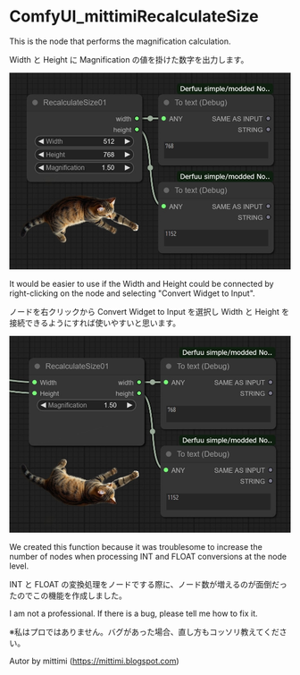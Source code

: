 # ComfyUI_mittimiRecalculateSize

This is the node that performs the magnification calculation.

Width と Height に Magnification の値を掛けた数字を出力します。


![Screenshot of sample02.](/assets/images/comfyuimittimirecalculatesize001s.jpg)


It would be easier to use if the Width and Height could be connected by right-clicking on the node and selecting "Convert Widget to Input".

ノードを右クリックから Convert Widget to Input を選択し Width と Height を接続できるようにすれば使いやすいと思います。

![Screenshot of sample02.](/assets/images/comfyuimittimirecalculatesize002s.jpg)

We created this function because it was troublesome to increase the number of nodes when processing INT and FLOAT conversions at the node level.

INT と FLOAT の変換処理をノードでする際に、ノード数が増えるのが面倒だったのでこの機能を作成しました。


I am not a professional. If there is a bug, please tell me how to fix it.

※私はプロではありません。バグがあった場合、直し方もコッソリ教えてください。

Autor by mittimi (https://mittimi.blogspot.com)
